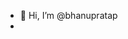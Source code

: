 - 👋 Hi, I’m @bhanupratap
- 


<!---
bpsoriginals/bpsoriginals is a ✨ special ✨ repository because its `README.md` (this file) appears on your GitHub profile.
You can click the Preview link to take a look at your changes.
--->
